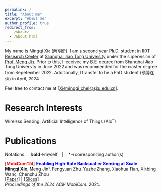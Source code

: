 ```yaml
---
permalink: /
title: "About me"
excerpt: "About me"
author_profile: true
redirect_from: 
  - /about/
  - /about.html
---
```


My name is Mingqi Xie (解明奇). I am a second year Ph.D. student in [IIOT Research Center](https://iiot.sjtu.edu.cn/#/) at [Shanghai Jiao Tong University](https://www.sjtu.edu.cn/) under the supervision of [Prof. Meng Jin](https://yume-sjtu.github.io/). Prior to this, I received my B.E. degree from Shanghai Jiao Tong University in June 2022 and was recommended for the master degree from Sepetember 2022. Additionally, I transfer to be a PhD student (硕博连读) in April, 2024.

Feel free to contact me at [Xiemingqi_chel@sjtu.edu.cn].

Research Interests
======
Wireless Sensing, Artificial Intelligence of Things (AIoT)

Publications
======
Notations:  **bold**->myself |  *->corresponding author(s)

[<span style="color:red">**MobiCom'24**</span>] <span style="color:blue">**Enabling High-Rate Backscatter Sensing at Scale**</span> <br/>
**Mingqi Xie**, Meng Jin\*, Fengyuan Zhu, Yuzhe Zhang, Xiaohua Tian, Xinbing Wang, Chenghu Zhou <br/> 
[[Paper]](https://dl.acm.org/doi/10.1145/3636534.3649351) | [[Slides]](files/uTag_slides.pdf) <br/> 
*Proceedings of the 2024 ACM MobiCom*. 2024.


